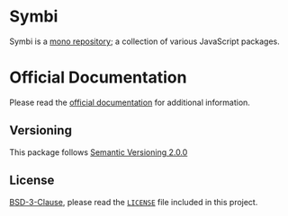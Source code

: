 # Symbi

Symbi is a [mono repository](https://en.wikipedia.org/wiki/Monorepo); a collection of various JavaScript packages.

# Official Documentation

Please read the [official documentation](https://aedart.github.io/symbi/) for additional information.

## Versioning

This package follows [Semantic Versioning 2.0.0](http://semver.org/)

## License

[BSD-3-Clause](http://spdx.org/licenses/BSD-3-Clause), please read the [`LICENSE`](./LICENSE) file included in this project.

